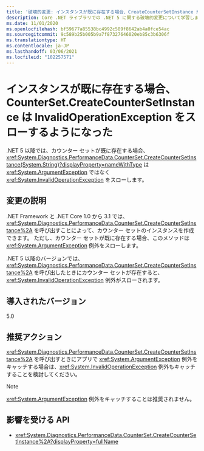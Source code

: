 ```yaml
---
title: '破壊的変更: インスタンスが既に存在する場合、CreateCounterSetInstance が InvalidOperationException をスローするようになった'
description: Core .NET ライブラリでの .NET 5 に関する破壊的変更について学習します。この変更により、CounterSet.CreateCounterSetInstance は、カウンターが既に存在する場合に別の例外をスローします。
ms.date: 11/01/2020
ms.openlocfilehash: bf59677a85538bc4992c589f8642ab4a0fce54ac
ms.sourcegitcommit: 9c589b25b005b9a7f87327646020eb85c3b6306f
ms.translationtype: HT
ms.contentlocale: ja-JP
ms.lasthandoff: 03/06/2021
ms.locfileid: "102257571"
---
```

# <a name="countersetcreatecountersetinstance-now-throws-invalidoperationexception-if-instance-already-exists"></a>インスタンスが既に存在する場合、CounterSet.CreateCounterSetInstance は InvalidOperationException をスローするようになった

.NET 5 以降では、カウンター セットが既に存在する場合、<xref:System.Diagnostics.PerformanceData.CounterSet.CreateCounterSetInstance(System.String)?displayProperty=nameWithType> は <xref:System.ArgumentException> ではなく <xref:System.InvalidOperationException> をスローします。

## <a name="change-description"></a>変更の説明

.NET Framework と .NET Core 1.0 から 3.1 では、<xref:System.Diagnostics.PerformanceData.CounterSet.CreateCounterSetInstance%2A> を呼び出すことによって、カウンター セットのインスタンスを作成できます。 ただし、カウンター セットが既に存在する場合、このメソッドは <xref:System.ArgumentException> 例外をスローします。

.NET 5 以降のバージョンでは、<xref:System.Diagnostics.PerformanceData.CounterSet.CreateCounterSetInstance%2A> を呼び出したときにカウンター セットが存在すると、<xref:System.InvalidOperationException> 例外がスローされます。

## <a name="version-introduced"></a>導入されたバージョン

5.0

## <a name="recommended-action"></a>推奨アクション

<xref:System.Diagnostics.PerformanceData.CounterSet.CreateCounterSetInstance%2A> を呼び出すときにアプリで <xref:System.ArgumentException> 例外をキャッチする場合は、<xref:System.InvalidOperationException> 例外もキャッチすることを検討してください。

> [!NOTE]
> <xref:System.ArgumentException> 例外をキャッチすることは推奨されません。

## <a name="affected-apis"></a>影響を受ける API

- <xref:System.Diagnostics.PerformanceData.CounterSet.CreateCounterSetInstance%2A?displayProperty=fullName>

<!--

### Category

Core .NET libraries

### Affected APIs

- `M:System.Diagnostics.PerformanceData.CounterSet.CreateCounterSetInstance(System.String)`

-->
